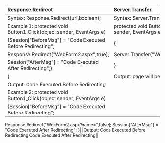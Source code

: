 
| Response.Redirect  |  Server.Transfer|
|:------------- |:---|
| Syntax:  Response.Redirect(url,boolean); |Syntax: Server.Transfer(url);|
|  Example 1: protected void Button1_Click(object sender, EventArgs e)| protected void Button1_Click(object sender, EventArgs e)|
{Session["BeforeMsg"] = "Code Executed Before Redirecting";|{|
Response.Redirect("WebForm2.aspx",true);|Server.Transfer("WebForm2.aspx");|
Session["AfterMsg"] = "Code Executed After Redirecting";}|}|
}|Output: page will be directed|
| Output: Code Executed Before Redirecting|
|Example 2:   protected void Button1_Click(object sender, EventArgs e)| 
{Session["BeforeMsg"] = "Code Executed Before Redirecting";| 
Response.Redirect("WebForm2.aspx?name=",false);
Session["AfterMsg"] = "Code Executed After Redirecting";
}|
|Output: Code Executed Before Redirecting Code Executed After Redirecting||
      
           


     
